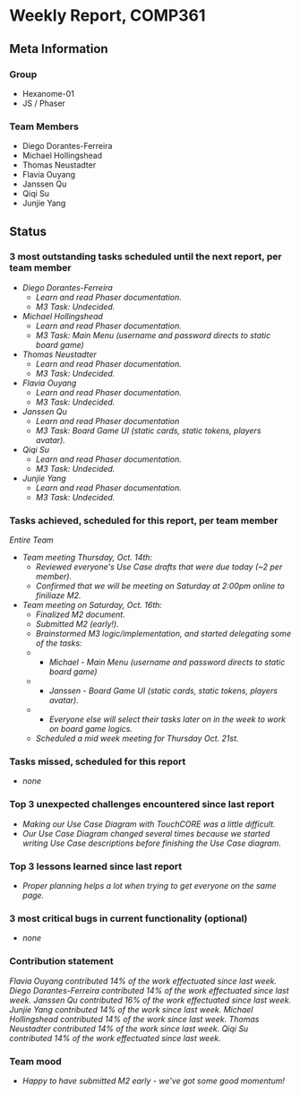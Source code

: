 # Weekly Report, COMP361

## Meta Information

### Group

 * Hexanome-01
 * JS / Phaser

### Team Members

 * Diego Dorantes-Ferreira
 * Michael Hollingshead
 * Thomas Neustadter
 * Flavia Ouyang
 * Janssen Qu
 * Qiqi Su
 * Junjie Yang

## Status

### 3 most outstanding tasks scheduled until the next report, per team member

 * *Diego Dorantes-Ferreira*
   * *Learn and read Phaser documentation.*
   * *M3 Task: Undecided.*
 * *Michael Hollingshead*
   * *Learn and read Phaser documentation.*
   * *M3 Task: Main Menu (username and password directs to static board game)*
 * *Thomas Neustadter*
   * *Learn and read Phaser documentation.*
   * *M3 Task: Undecided.*
 * *Flavia Ouyang*
   * *Learn and read Phaser documentation.*
   * *M3 Task: Undecided.*
 * *Janssen Qu*
   * *Learn and read Phaser documentation*
   * *M3 Task: Board Game UI (static cards, static tokens, players avatar).*
 * *Qiqi Su*
   * *Learn and read Phaser documentation.*
   * *M3 Task: Undecided.*
 * *Junjie Yang*
   * *Learn and read Phaser documentation.*
   * *M3 Task: Undecided.*

### Tasks achieved, scheduled for this report, per team member

 *Entire Team*
   * *Team meeting Thursday, Oct. 14th:*
     * *Reviewed everyone's Use Case drafts that were due today (~2 per member).*
     * *Confirmed that we will be meeting on Saturday at 2:00pm online to finiliaze M2.*
   * *Team meeting on Saturday, Oct. 16th:*
     * *Finalized M2 document.*
     * *Submitted M2 (early!).*
     * *Brainstormed M3 logic/implementation, and started delegating some of the tasks:*
     * * *Michael - Main Menu (username and password directs to static board game)*
     * * *Janssen - Board Game UI (static cards, static tokens, players avatar).*
     * * *Everyone else will select their tasks later on in the week to work on board game logics.*
     * *Scheduled a mid week meeting for Thursday Oct. 21st.*

### Tasks missed, scheduled for this report

* *none*

### Top 3 unexpected challenges encountered since last report

 * *Making our Use Case Diagram with TouchCORE was a little difficult.*
 * *Our Use Case Diagram changed several times because we started writing Use Case descriptions before finishing the Use Case diagram.*

### Top 3 lessons learned since last report

 * *Proper planning helps a lot when trying to get everyone on the same page.*

### 3 most critical bugs in current functionality (optional)

 * *none*

### Contribution statement

 *Flavia Ouyang contributed 14% of the work effectuated since last week.*
 *Diego Dorantes-Ferreira contributed 14% of the work effectuated since last week.*
 *Janssen Qu contributed 16% of the work effectuated since last week.*
 *Junjie Yang contributed 14% of the work since last week.*
 *Michael Hollingshead contributed 14% of the work since last week.*
 *Thomas Neustadter contributed 14% of the work since last week.*
 *Qiqi Su contributed 14% of the work effectuated since last week.*

### Team mood

 * *Happy to have submitted M2 early - we've got some good momentum!*

